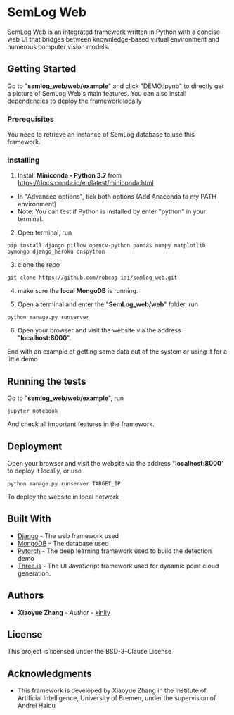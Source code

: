 # SemLog Web

SemLog Web is an integrated framework written in Python with a concise web UI that bridges between knownledge-based virtual environment and numerous computer vision models.

## Getting Started

Go to "**semlog_web/web/example**" and click "DEMO.ipynb" to directly get a picture of SemLog Web's main features.
You can also install dependencies to deploy the framework locally

### Prerequisites

You need to retrieve an instance of SemLog database to use this framework.

### Installing

1. Install **Miniconda - Python 3.7** from https://docs.conda.io/en/latest/miniconda.html
- In "Advanced options", tick both options (Add Anaconda to my PATH environment)
- Note: You can test if Python is installed by enter "python" in your terminal.

2. Open terminal, run
```        
pip install django pillow opencv-python pandas numpy matplotlib pymongo django_heroku dnspython
```

3. clone the repo 
```
git clone https://github.com/robcog-iai/semlog_web.git
```

4. make sure the **local MongoDB** is running.

5. Open a terminal and enter the "**SemLog_web/web**" folder, run
```
python manage.py runserver
```

6. Open your browser and visit the website via the address "**localhost:8000**".


End with an example of getting some data out of the system or using it for a little demo

## Running the tests

Go to "**semlog_web/web/example**", run
```
jupyter notebook
```
And check all important features in the framework.


## Deployment

Open your browser and visit the website via the address "**localhost:8000**" to deploy it locally, or use

```
python manage.py runserver TARGET_IP
```
To deploy the website in local network

## Built With
* [Django](https://www.djangoproject.com/) - The web framework used
* [MongoDB](https://www.mongodb.com/) - The database used
* [Pytorch](https://pytorch.org/) - The deep learning framework used to build the detection demo
* [Three.js](https://threejs.org/) - The UI JavaScript framework used for dynamic point cloud generation. 


## Authors

* **Xiaoyue Zhang** - *Author* - [xinliy](https://github.com/xinliy)


## License

This project is licensed under the BSD-3-Clause License

## Acknowledgments

* This framework is developed by Xiaoyue Zhang in the Institute of Artificial Intelligence, University of Bremen, under the supervision of Andrei Haidu

